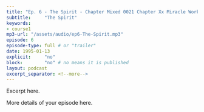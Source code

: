 ```yaml
---
title: "Ep. 6 - The Spirit - Chapter Mixed 0021 Chapter Xx Miracle Works Stephen Was A Man Filled With"
subtitle:     "The Spirit"
keywords:
- course1
mp3-url: "/assets/audio/ep6-The-Spirit.mp3"
episode: 6
episode-type: full # or "trailer"
date: 1995-01-13
explicit:     "no"
block:        "no" # no means it is published
layout: podcast
excerpt_separator: <!--more-->
---
```

Excerpt here.
<!--more-->

More details of your episode here.
